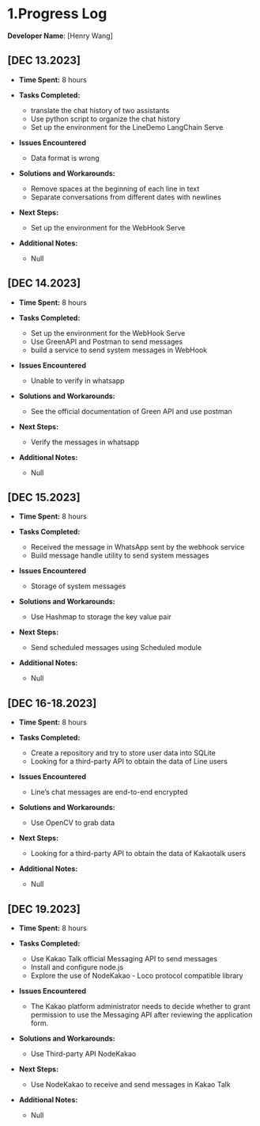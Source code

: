 # 1.Progress Log
__Developer Name__: [Henry Wang]
## [DEC 13.2023]
- __Time Spent:__ 8 hours

- __Tasks Completed:__ 
  - translate the chat history of two assistants
  - Use python script to organize the chat history
  - Set up the environment for the LineDemo LangChain Serve
  
- __Issues Encountered__ 
  - Data format is wrong
  
- __Solutions and Workarounds:__
  - Remove spaces at the beginning of each line in text
  - Separate conversations from different dates with newlines
​
- __Next Steps:__
   - Set up the environment for the WebHook Serve
  
- __Additional Notes:__
   - Null


## [DEC 14.2023]
- __Time Spent:__ 8 hours

- __Tasks Completed:__ 
  - Set up the environment for the WebHook Serve
  - Use GreenAPI and Postman to send messages
  - build a service to send system messages in WebHook
- __Issues Encountered__ 
  - Unable to verify in whatsapp
- __Solutions and Workarounds:__
  - See the official documentation of Green API and use postman
- __Next Steps:__
  - Verify the messages in whatsapp
- __Additional Notes:__
  - Null

## [DEC 15.2023]
- __Time Spent:__ 8 hours

- __Tasks Completed:__ 
  - Received the message in WhatsApp sent by the webhook service 
  - Build message handle utility to send system messages
- __Issues Encountered__ 
  - Storage of system messages
- __Solutions and Workarounds:__
  - Use Hashmap to storage the key value pair
- __Next Steps:__
   - Send scheduled messages using Scheduled module
- __Additional Notes:__
   - Null

## [DEC 16-18.2023]
- __Time Spent:__ 8 hours

- __Tasks Completed:__ 
  - Create a repository and try to store user data into SQLite 
  - Looking for a third-party API to obtain the data of Line users
- __Issues Encountered__ 
  - Line’s chat messages are end-to-end encrypted
- __Solutions and Workarounds:__
  - Use OpenCV to grab data
- __Next Steps:__
   - Looking for a third-party API to obtain the data of Kakaotalk users
- __Additional Notes:__
   - Null
## [DEC 19.2023]
- __Time Spent:__ 8 hours

- __Tasks Completed:__ 
  - Use Kakao Talk official Messaging API to send messages 
  - Install and configure node.js
  - Explore the use of NodeKakao - Loco protocol compatible library
- __Issues Encountered__ 
  - The Kakao platform administrator needs to decide whether to grant permission to use the Messaging API after reviewing the application form.
- __Solutions and Workarounds:__
  - Use Third-party API NodeKakao
- __Next Steps:__
  - Use NodeKakao to receive and send messages in Kakao Talk
- __Additional Notes:__
  - Null